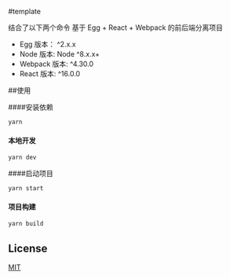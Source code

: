 #template

结合了以下两个命令
基于 Egg + React + Webpack 的前后端分离项目

- Egg 版本： ^2.x.x
- Node 版本: Node ^8.x.x+
- Webpack 版本: ^4.30.0
- React 版本: ^16.0.0


##使用
 
####安装依赖

```shell
yarn
```

#### 本地开发

```bash
yarn dev
```

####启动项目
```
yarn start
```

#### 项目构建

```bash
yarn build
```

## License

[MIT](LICENSE)